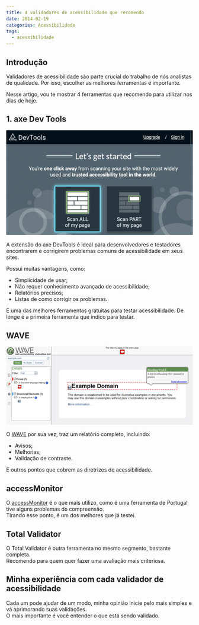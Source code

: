 ```yaml
---
title: 4 validadores de acessibilidade que recomendo
date: 2014-02-19
categories: Acessibilidade
tags:
  - acessibilidade
---
```

## Introdução

Validadores de acessibilidade são parte crucial do trabalho de nós analistas de qualidade. Por isso, escolher as melhores ferramentas é importante.

Nesse artigo, vou te mostrar 4 ferramentas que recomendo para utilizar nos dias de hoje.

## 1. axe Dev Tools

![Print do axe dev tools](images/devtools-pG8k4Or7yCNr.png)

A extensão do axe DevTools é ideal para desenvolvedores e testadores encontrarem e corrigirem problemas comuns de acessibilidade em seus sites.

Possui muitas vantagens, como:

- Simplicidade de usar;
- Não requer conhecimento avançado de acessibilidade;
- Relatórios precisos;
- Listas de como corrigir os problemas.

É uma das melhores ferramentas gratuitas para testar acessibilidade. De longe é a primeira ferramenta que indico para testar.

## WAVE

![](images/wave-768x322-hSX2F6FFA2lk.png)

O [WAVE](http://wave.webaim.org/) por sua vez, traz um relatório completo, incluindo:

- Avisos;
- Melhorias;
- Validação de contraste.

E outros pontos que cobrem as diretrizes de acessibilidade.

## accessMonitor

O [accessMonitor](https://accessmonitor.acessibilidade.gov.pt/) é o que mais utilizo, como é uma ferramenta de Portugal tive alguns problemas de compreensão.  
Tirando esse ponto, é um dos melhores que já testei.

## Total Validator

O Total Validator é outra ferramenta no mesmo segmento, bastante completa.  
Recomendo para quem quer fazer uma avaliação mais criteriosa.

## Minha experiência com cada validador de acessibilidade

Cada um pode ajudar de um modo, minha opinião inicie pelo mais simples e vá aprimorando suas validações.  
O mais importante é você entender o que está sendo validado.
